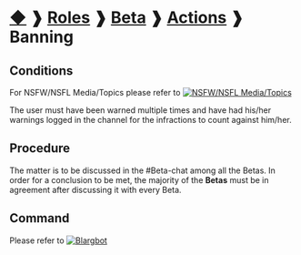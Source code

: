 # [◆](/) ❱ [Roles](/Roles) ❱ [Beta](/Roles/Beta) ❱ [Actions](/Roles/Beta/Actions) ❱ Banning

## Conditions

For NSFW/NSFL Media/Topics please refer to [![NSFW/NSFL Media/Topics](https://img.shields.io/badge/NSFW\/NSFL_Media\/Topics-informational?logo=lastpass)](/Infractions/InappropriateMedia.md)

The user must have been warned multiple times and have had his/her warnings logged in the channel for the infractions to count against him/her.

## Procedure

The matter is to be discussed in the #Beta-chat among all the Betas. In order for a conclusion to be met, the majority of the **Betas** must be in agreement after discussing it with every Beta.

## Command

Please refer to [![Blargbot](https://img.shields.io/badge/Blargbot-informational)](/Bots/Blargbot.md)

<!-- TAGS --> <!-- ban banning NSFW NSFL -->